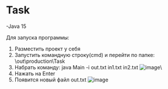 # Task
-Java 15

Для запуска программы:
1. Разместить проект у себя
2. Запустить командную строку(cmd) и перейти по папке: \out\production\Task
3. Набрать команду: java Main -i out.txt in1.txt in2.txt 
![image](https://github.com/Pars89/Task/assets/74140385/c551dfa5-0be9-4585-9dc2-0fe3065abfb5)\
5. Нажать на Enter
6. Появится новый файл out.txt
![image](https://github.com/Pars89/Task/assets/74140385/3ef3b621-54fa-454b-9ddc-51ef0ed513d6)

